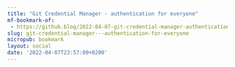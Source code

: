 ```yaml
---
title: "Git Credential Manager - authentication for everyone"
mf-bookmark-of:
 - https://github.blog/2022-04-07-git-credential-manager-authentication-for-everyone/
slug: git-credential-manager---authentication-for-everyone
micropub: bookmark
layout: social
date: '2022-04-07T23:57:00+0200'
---
```

